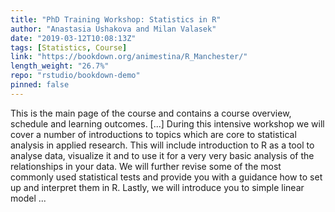 ```yaml
---
title: "PhD Training Workshop: Statistics in R"
author: "Anastasia Ushakova and Milan Valasek"
date: "2019-03-12T10:08:13Z"
tags: [Statistics, Course]
link: "https://bookdown.org/animestina/R_Manchester/"
length_weight: "26.7%"
repo: "rstudio/bookdown-demo"
pinned: false
---
```


This is the main page of the course and contains a course overview, schedule and learning outcomes. [...] During this intensive workshop we will cover a number of introductions to topics which are core to statistical analysis in applied research. This will include introduction to R as a tool to analyse data, visualize it and to use it for a very very basic analysis of the relationships in your data. We will further revise some of the most commonly used statistical tests and provide you with a guidance how to set up and interpret them in R. Lastly, we will introduce you to simple linear model ...
